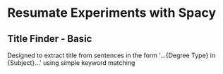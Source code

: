 # Resumate Experiments with Spacy

## Title Finder - Basic
Designed to extract title from sentences in the form '...{Degree Type} in {Subject}...' using simple keyword matching